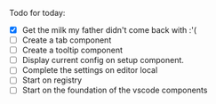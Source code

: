 

Todo for today:

- [x] Get the milk my father didn't come back with :'(
- [ ] Create a tab component
- [ ] Create a tooltip component
- [ ] Display current config on setup component.
- [ ] Complete the settings on editor local
- [ ] Start on registry
- [ ] Start on the foundation of the vscode components
